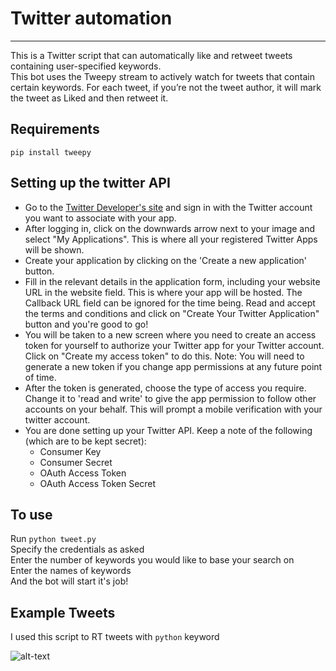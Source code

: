 # Twitter automation
- - - - - - - - 
This is a Twitter script that can automatically like and retweet tweets containing user-specified keywords.</br>
This bot uses the Tweepy stream to actively watch for tweets that contain certain keywords. For each tweet, if you’re not the tweet author, it will mark the tweet as Liked and then retweet it.

## Requirements
```pip install tweepy```</br>

## Setting up the twitter API
- Go to the [Twitter Developer's site](dev.twitter.com) and sign in with the Twitter account you want to associate with your app.
- After logging in, click on the downwards arrow next to your image and select "My Applications". This is where all your registered Twitter Apps will be shown.
- Create your application by clicking on the 'Create a new application' button.
- Fill in the relevant details in the application form, including your website URL in the website field. This is where your app will be hosted. The Callback URL field can be ignored for the time being. Read and accept the terms and conditions and click on "Create Your Twitter Application" button and you're good to go!
- You will be taken to a new screen where you need to create an access token for yourself to authorize your Twitter app for your Twitter account. Click on "Create my access token" to do this. Note: You will need to generate a new token if you change app permissions at any future point of time. 
- After the token is generated, choose the type of access you require. Change it to 'read and write' to give the app permission to follow other accounts on your behalf. This will prompt a mobile verification with your twitter account.
- You are done setting up your Twitter API. Keep a note of the following (which are to be kept secret):
    - Consumer Key
    - Consumer Secret
    - OAuth Access Token
    - OAuth Access Token Secret

## To use
Run ```python tweet.py```</br>
Specify the credentials as asked</br>
Enter the number of keywords you would like to base your search on</br>
Enter the names of keywords</br>
And the bot will start it's job!


## Example Tweets

I used this script to RT tweets with ```python``` keyword

![alt-text](https://github.com/TaniaMalhotra/hacking-tools-scripts/blob/twitter-automation/Python/twitter-automation/images/Screenshot%20(476)_LI.jpg)
